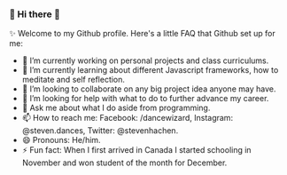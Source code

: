 ### 👋 Hi there 👋

<!--
**StevenHachen/stevenhachen** is a ✨ _special_ ✨ repository because its `README.md` (this file) appears on your GitHub profile.

Here are some ideas to get you started:
-->

✨ Welcome to my Github profile.
Here's a little FAQ that Github set up for me:
- 🔭 I’m currently working on personal projects and class curriculums.
- 🌱 I’m currently learning about different Javascript frameworks, how to meditate and self reflection.
- 👯 I’m looking to collaborate on any big project idea anyone may have.
- 🤔 I’m looking for help with what to do to further advance my career.
- 💬 Ask me about what I do aside from programming.
- 📫 How to reach me: Facebook: /dancewizard, Instagram: @steven.dances, Twitter: @stevenhachen.
- 😄 Pronouns: He/him.
- ⚡ Fun fact: When I first arrived in Canada I started schooling in November and won student of the month for December.

